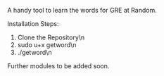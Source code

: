 A handy tool to learn the words for GRE at Random. 

Installation Steps:
1. Clone the Repository\n
2. sudo u+x getword\n
3. ./getword\n


Further modules to be added soon. 

